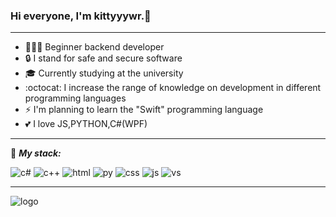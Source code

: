 ### Hi everyone, I'm kittyyywr.💫
___

- 👨🏻‍💻 Beginner backend developer
- 🔒 I stand for safe and secure software
- 🎓 Currently studying at the university
- :octocat: I increase the range of knowledge on development in different programming languages
- ⚡ I'm planning to learn the "Swift" programming language
- :two_hearts: I love JS,PYTHON,C#(WPF)
___

:briefcase: ***My stack:***

![c#](https://raw.githubusercontent.com/kiddingtrust/kiddingtrust/main/ico/c%23.png) ![c++](https://raw.githubusercontent.com/kiddingtrust/kiddingtrust/main/ico/c%2B%2B.png)
![html](https://raw.githubusercontent.com/kiddingtrust/kiddingtrust/main/ico/html.png) ![py](https://raw.githubusercontent.com/kiddingtrust/kiddingtrust/main/ico/py.png)
![css](https://raw.githubusercontent.com/kiddingtrust/kiddingtrust/main/ico/css.png) ![js](https://raw.githubusercontent.com/kiddingtrust/kiddingtrust/main/ico/js.png)
![vs](https://raw.githubusercontent.com/kiddingtrust/kiddingtrust/main/ico/visual-studio.png)
___
![logo](https://raw.githubusercontent.com/kiddingtrust/kiddingtrust/main/ico/banner.jpg)
